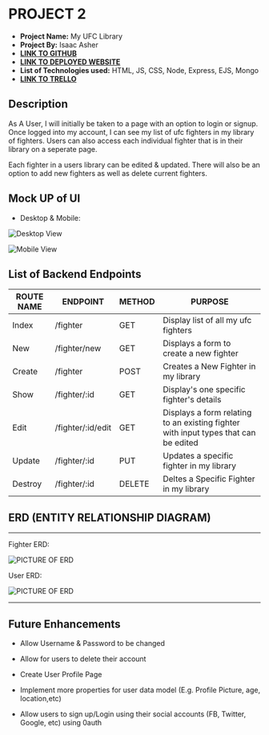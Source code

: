 # PROJECT 2

- **Project Name:** My UFC Library
- **Project By:** Isaac Asher
- [**LINK TO GITHUB**](https://github.com/isaacasher97/my_ufc_library)
- [**LINK TO DEPLOYED WEBSITE**](https://my-ufc-library.onrender.com/)
- **List of Technologies used:** HTML, JS, CSS, Node, Express, EJS, Mongo
- [**LINK TO TRELLO**](https://trello.com/b/LMJy9CG4/project-2)

## Description

As A User, I will initially be taken to a page with an option to login or signup. Once logged into my account, I can see my list of ufc fighters in my library of fighters. Users can also access each individual fighter that is in their library on a seperate page. 

Each fighter in a users library can be edited & updated. There will also be an option to add new fighters as well as delete current fighters. 

## Mock UP of UI

- Desktop & Mobile:

![Desktop View](https://i.imgur.com/YpzGmUP.png)

![Mobile View](https://i.imgur.com/TIO9B6E.png)

## List of Backend Endpoints

| ROUTE NAME | ENDPOINT | METHOD | PURPOSE |
|------------|----------|--------|---------|
| Index | /fighter | GET | Display list of all my ufc fighters |
| New | /fighter/new | GET | Displays a form to create a new fighter |
| Create | /fighter | POST |  Creates a New Fighter in my library |
| Show | /fighter/:id | GET | Display's one specific fighter's details |
| Edit | /fighter/:id/edit | GET | Displays a form relating to an existing fighter with input types that can be edited |
| Update | /fighter/:id | PUT | Updates a specific fighter in my library |
| Destroy | /fighter/:id | DELETE | Deltes a Specific Fighter in my library |
   
## ERD (ENTITY RELATIONSHIP DIAGRAM)

---

Fighter ERD:

![PICTURE OF ERD](https://i.imgur.com/SCsZoDw.png)

User ERD:

![PICTURE OF ERD](https://i.imgur.com/VDk3adr.png)

---

## Future Enhancements

- Allow Username & Password to be changed

- Allow for users to delete their account

- Create User Profile Page

- Implement more properties for user data model (E.g. Profile Picture, age, location,etc)

- Allow users to sign up/Login using their social accounts (FB, Twitter, Google, etc) using 0auth